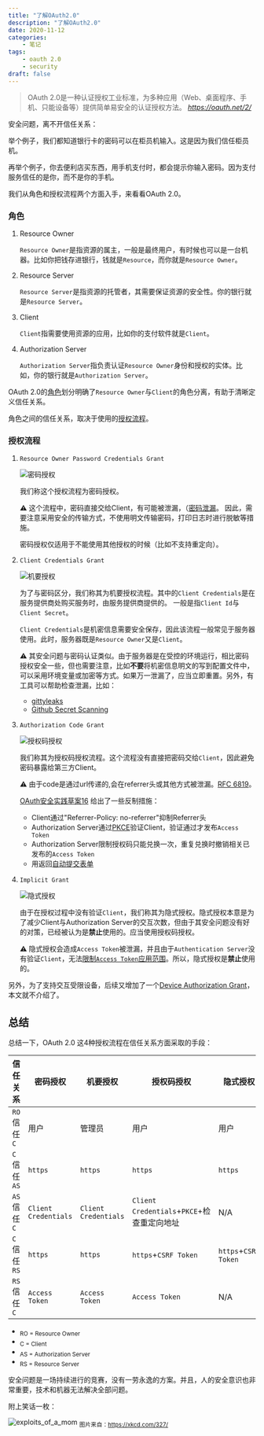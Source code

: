 ```yaml
---
title: "了解OAuth2.0"
description: "了解OAuth2.0"
date: 2020-11-12
categories:
    - 笔记
tags:
    - oauth 2.0
    - security
draft: false
---
```


> OAuth 2.0是一种认证授权工业标准，为多种应用（Web、桌面程序、手机、只能设备等）提供简单易安全的认证授权方法。
> <cite><a>https://oauth.net/2/</a></cite>

安全问题，离不开信任关系：

举个例子，我们都知道银行卡的密码可以在柜员机输入。这是因为我们信任柜员机。

再举个例子，你去便利店买东西，用手机支付时，都会提示你输入密码。因为支付服务信任的是你，而不是你的手机。

我们从角色和授权流程两个方面入手，来看看OAuth 2.0。

### 角色

1. Resource Owner

    `Resource Owner`是指资源的属主，一般是最终用户，有时候也可以是一台机器。比如你把钱存进银行，钱就是`Resource`，而你就是`Resource Owner`。

2. Resource Server

    `Resource Server`是指资源的托管者，其需要保证资源的安全性。你的银行就是`Resource Server`。

3. Client

    `Client`指需要使用资源的应用，比如你的支付软件就是`Client`。
    
4. Authorization Server

    `Authorization Server`指负责认证`Resource Owner`身份和授权的实体。比如，你的银行就是`Authorization Server`。

OAuth 2.0的[角色](https://tools.ietf.org/html/rfc6749#section-1.1)划分明确了`Resource Owner`与`Client`的角色分离，有助于清晰定义信任关系。

角色之间的信任关系，取决于使用的[授权流程](https://tools.ietf.org/html/rfc6749#section-4)。

### 授权流程

1. `Resource Owner Password Credentials Grant`

    ![密码授权](./password-grant.jpg)

    我们称这个授权流程为密码授权。

    ⚠️ 这个流程中，密码直接交给Client，有可能被泄漏，（[密码泄漏](https://tools.ietf.org/html/rfc6819#section-4.4.3)。
    因此，需要注意采用安全的传输方式，不使用明文传输密码，打印日志时进行脱敏等措施。
    
    密码授权仅适用于不能使用其他授权的时候（比如不支持重定向）。

2. `Client Credentials Grant`

    ![机要授权](./client-credentials-grant.jpg)

    为了与密码区分，我们称其为机要授权流程。其中的`Client Credentials`是在服务提供商处购买服务时，由服务提供商提供的。
    一般是指`Client Id`与`Client Secret`。
    
    `Client Credentials`是机密信息需要安全保存，因此该流程一般常见于服务器使用。此时，服务器既是`Resource Owner`又是`Client`。

    ⚠️ 其安全问题与密码认证类似。由于服务器是在受控的环境运行，相比密码授权安全一些，但也需要注意，比如**不要**将机密信息明文的写到配置文件中，可以采用环境变量或加密等方式。如果万一泄漏了，应当立即重置。另外，有工具可以帮助检查泄漏，比如：

    - [gittyleaks](https://github.com/kootenpv/gittyleaks)
    - [Github Secret Scanning](https://help.github.com/en/github/administering-a-repository/about-secret-scanning)

3. `Authorization Code Grant`

    ![授权码授权](./authorization-code-grant.jpg)

    我们称其为授权码授权流程。这个流程没有直接把密码交给`Client`，因此避免密码暴露给第三方Client。
    
    ⚠️ 由于code是通过url传递的,会在referrer头或其他方式被泄漏。[RFC 6819](https://tools.ietf.org/html/rfc6819#section-4.4.1)。

    [OAuth安全实践草案16](https://tools.ietf.org/html/draft-ietf-oauth-security-topics-16#section-4.2.4) 给出了一些反制措施：
    - Client通过"Referrer-Policy: no-referrer"抑制Referrer头
    - Authorization Server通过[PKCE](https://tools.ietf.org/html/rfc7636)验证Client，验证通过才发布`Access Token`
    - Authorization Server限制授权码只能兑换一次，重复兑换时撤销相关已发布的`Access Token`
    - 用返回[自动提交表单](https://openid.net/specs/oauth-v2-form-post-response-mode-1_0.html)

4. `Implicit Grant`

    ![隐式授权](./implicit-grant.jpg)

    由于在授权过程中没有验证`Client`，我们称其为隐式授权。隐式授权本意是为了减少Client与Authorization Server的交互次数，但由于其安全问题没有好的对策，已经被认为是**禁止**使用的。应当使用授权码授权。

    ⚠️ 隐式授权会造成`Access Token`被泄漏，并且由于`Authentication Server`没有验证`Client`，无法[限制`Access Token`应用范围](https://tools.ietf.org/html/draft-ietf-oauth-security-topics-16#section-4.9.1.1.2)。所以，隐式授权是**禁止**使用的。

    
另外，为了支持交互受限设备，后续又增加了一个[Device Authorization Grant](https://tools.ietf.org/html/rfc8628)，本文就不介绍了。

## 总结

总结一下，OAuth 2.0 这4种授权流程在信任关系方面采取的手段：

|信任关系|密码授权|机要授权|授权码授权|隐式授权|
|------|---|---|---|---|
|`RO`信任`C`|  用户    | 管理员   | 用户    |   用户   |
|`C`信任`AS`| `https` | `https` | `https` | `https` |
|`AS`信任`C`| `Client Credentials`|`Client Credentials`|`Client Credentials`+`PKCE`+检查重定向地址| N/A |
|`C`信任`RS`| `https` | `https` | `https`+`CSRF Token` | `https`+`CSRF Token` |
|`RS`信任`C`| `Access Token`|`Access Token`|`Access Token`| N/A |

- <sub>RO = Resource Owner</sub>
- <sub>C = Client</sub>
- <sub>AS = Authorization Server</sub>
- <sub>RS = Resource Server</sub>

安全问题是一场持续进行的竞赛，没有一劳永逸的方案。并且，人的安全意识也非常重要，技术和机器无法解决全部问题。

附上笑话一枚：

![exploits_of_a_mom](https://imgs.xkcd.com/comics/exploits_of_a_mom.png)
<sub>图片来自：https://xkcd.com/327/</sub>